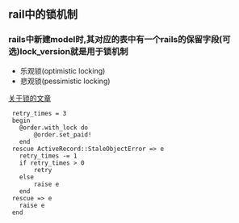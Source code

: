 ## rail中的锁机制
### rails中新建model时,其对应的表中有一个rails的保留字段(可选)lock_version就是用于锁机制

+ 乐观锁(optimistic locking)
+ 悲观锁(pessimistic locking)

[关于锁的文章](http://ruby-china.org/topics/28963)


 ````
  retry_times = 3
  begin
    @order.with_lock do
        @order.set_paid!
    end
  rescue ActiveRecord::StaleObjectError => e
    retry_times -= 1
    if retry_times > 0
        retry
    else
        raise e
    end
  rescue => e
    raise e
  end     

````